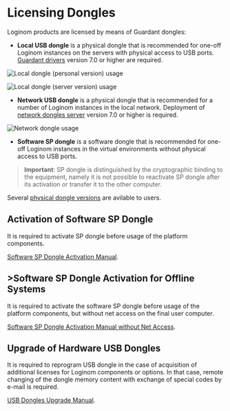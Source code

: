 # Licensing Dongles

Loginom products are licensed by means of Guardant dongles:

* **Local USB dongle** is a physical dongle that is recommended for one-off Loginom instances on the servers with physical access to USB ports. [Guardant drivers](https://www.guardant.ru/support/download/drivers/) version 7.0 or higher are required.

![Local dongle (personal version) usage](./scheme_1.svg)

![Local dongle (server version) usage](./scheme_2.svg)

* **Network USB dongle** is a physical dongle that is recommended for a number of Loginom instances in the local network. Deployment of [network dongles server](https://www.guardant.ru/support/download/server/) version 7.0 or higher is required.

![Network dongle usage](./scheme_3.svg)

* **Software SP dongle** is a software dongle that is recommended for one-off Loginom instances in the virtual environments without physical access to USB ports.

> **Important**: SP dongle is distinguished by the cryptographic binding to the equipment, namely it is not possible to reactivate SP dongle after its activation or transfer it to the other computer.


Several [physical dongle versions](./case.md) are avilable to users.

## Activation of Software SP Dongle

It is required to activate SP dongle before usage of the platform components.

[Software SP Dongle Activation Manual](./sp-key-activate.md).

## >Software SP Dongle Activation for Offline Systems

It is required to activate the software SP dongle before usage of the platform components, but without net access on the final user computer.

[Software SP Dongle Activation Manual without Net Access](./sp-key-activate-offline.md).

## Upgrade of Hardware USB Dongles

It is required to reprogram USB dongle in the case of acquisition of additional licenses for Loginom components or options. In that case, remote changing of the dongle memory content with exchange of special codes by e-mail is required.

[USB Dongles Upgrade Manual](./usb-upgrade.md).